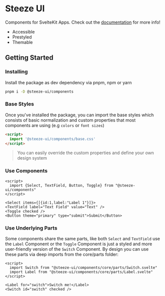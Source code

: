# Steeze UI

Components for SvelteKit Apps. Check out the [documentation](https://steeze-ui.com) for more info!

- Accessible
- Prestyled
- Themable

## Getting Started

### Installing

Install the package as dev dependency via pnpm, npm or yarn

```bash
pnpm i -D @steeze-ui/components
```

### Base Styles

Once you've installed the package, you can import the base styles which consists of basic normalization and custom properties that most components are using (e.g `colors` or `font sizes`)

```html
<script>
  import '@steeze-ui/components/base.css'
</script>
```

> You can easily override the custom properties and define your own design system

### Use Components

```svelte
<script>
  import {Select, TextField, Button, Toggle} from "@steeze-ui/components"
</script>

<Select items={[{id:1,label:"Label 1"}]}>
<TextField label="Text Field" value="Text" />
<Toggle checked />
<Button theme="primary" type="submit">Submit</Button>
```

### Use Underlying Parts

Some components share the same parts, like both `Select` and `TextField` use the `Label` Component or the `Toggle` Component is just a styled and more user-friendly version of the `Switch` Component. By design you can use these parts via deep imports from the core/parts folder:

```svelte
<script>
  import Switch from "@steeze-ui/components/core/parts/Switch.svelte"
  import Label from "@steeze-ui/components/core/parts/Label.svelte"
</script>

<Label for="switch">Switch me!</Label>
<Switch id="switch" checked />
```

